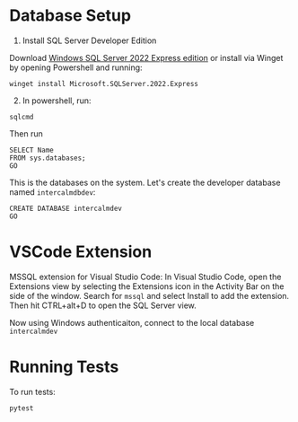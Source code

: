 
# Database Setup
1. Install SQL Server Developer Edition

Download [Windows SQL Server 2022 Express edition](https://www.microsoft.com/en-us/download/details.aspx?id=104781) or install via Winget by opening Powershell and running:

```
winget install Microsoft.SQLServer.2022.Express  
```

2. In powershell, run:

```
sqlcmd
```

Then run
```
SELECT Name
FROM sys.databases;
GO
```

This is the databases on the system. Let's create the developer database named  `intercalmdbdev`:

```
CREATE DATABASE intercalmdev
GO
```

# VSCode Extension
MSSQL extension for Visual Studio Code: In Visual Studio Code, open the Extensions view by selecting the Extensions icon in the Activity Bar on the side of the window. Search for `mssql` and select Install to add the extension. Then hit CTRL+alt+D to open the SQL Server view.

Now using Windows authenticaiton, connect to the local database `intercalmdev`

# Running Tests
To run tests:

```
pytest
```
